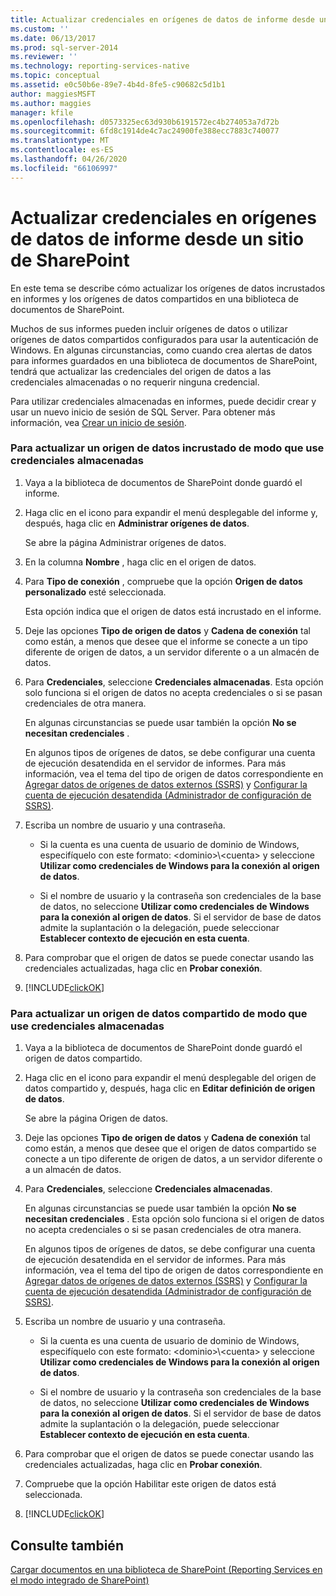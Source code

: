 ```yaml
---
title: Actualizar credenciales en orígenes de datos de informe desde un sitio de SharePoint | Microsoft Docs
ms.custom: ''
ms.date: 06/13/2017
ms.prod: sql-server-2014
ms.reviewer: ''
ms.technology: reporting-services-native
ms.topic: conceptual
ms.assetid: e0c50b6e-89e7-4b4d-8fe5-c90682c5d1b1
author: maggiesMSFT
ms.author: maggies
manager: kfile
ms.openlocfilehash: d0573325ec63d930b6191572ec4b274053a7d72b
ms.sourcegitcommit: 6fd8c1914de4c7ac24900fe388ecc7883c740077
ms.translationtype: MT
ms.contentlocale: es-ES
ms.lasthandoff: 04/26/2020
ms.locfileid: "66106997"
---
```

# <a name="update-credentials-in-report-data-sources-from-a-sharepoint-site"></a>Actualizar credenciales en orígenes de datos de informe desde un sitio de SharePoint
  En este tema se describe cómo actualizar los orígenes de datos incrustados en informes y los orígenes de datos compartidos en una biblioteca de documentos de SharePoint.  
  
 Muchos de sus informes pueden incluir orígenes de datos o utilizar orígenes de datos compartidos configurados para usar la autenticación de Windows. En algunas circunstancias, como cuando crea alertas de datos para informes guardados en una biblioteca de documentos de SharePoint, tendrá que actualizar las credenciales del origen de datos a las credenciales almacenadas o no requerir ninguna credencial.  
  
 Para utilizar credenciales almacenadas en informes, puede decidir crear y usar un nuevo inicio de sesión de SQL Server. Para obtener más información, vea [Crear un inicio de sesión](../../relational-databases/security/authentication-access/create-a-login.md).  
  
### <a name="to-update-an-embedded-data-source-to-use-stored-credentials"></a>Para actualizar un origen de datos incrustado de modo que use credenciales almacenadas  
  
1.  Vaya a la biblioteca de documentos de SharePoint donde guardó el informe.  
  
2.  Haga clic en el icono para expandir el menú desplegable del informe y, después, haga clic en **Administrar orígenes de datos**.  
  
     Se abre la página Administrar orígenes de datos.  
  
3.  En la columna **Nombre** , haga clic en el origen de datos.  
  
4.  Para **Tipo de conexión** , compruebe que la opción **Origen de datos personalizado** esté seleccionada.  
  
     Esta opción indica que el origen de datos está incrustado en el informe.  
  
5.  Deje las opciones **Tipo de origen de datos** y **Cadena de conexión** tal como están, a menos que desee que el informe se conecte a un tipo diferente de origen de datos, a un servidor diferente o a un almacén de datos.  
  
6.  Para **Credenciales**, seleccione **Credenciales almacenadas**. Esta opción solo funciona si el origen de datos no acepta credenciales o si se pasan credenciales de otra manera.  
  
     En algunas circunstancias se puede usar también la opción **No se necesitan credenciales** .  
  
     En algunos tipos de orígenes de datos, se debe configurar una cuenta de ejecución desatendida en el servidor de informes. Para más información, vea el tema del tipo de origen de datos correspondiente en [Agregar datos de orígenes de datos externos &#40;SSRS&#41;](add-data-from-external-data-sources-ssrs.md) y [Configurar la cuenta de ejecución desatendida &#40;Administrador de configuración de SSRS&#41;](../install-windows/configure-the-unattended-execution-account-ssrs-configuration-manager.md).  
  
7.  Escriba un nombre de usuario y una contraseña.  
  
    -   Si la cuenta es una cuenta de usuario de dominio de Windows, especifíquelo con este formato: \<dominio>\\<cuenta\> y seleccione **Utilizar como credenciales de Windows para la conexión al origen de datos**.  
  
    -   Si el nombre de usuario y la contraseña son credenciales de la base de datos, no seleccione **Utilizar como credenciales de Windows para la conexión al origen de datos**. Si el servidor de base de datos admite la suplantación o la delegación, puede seleccionar **Establecer contexto de ejecución en esta cuenta**.  
  
8.  Para comprobar que el origen de datos se puede conectar usando las credenciales actualizadas, haga clic en **Probar conexión**.  
  
9. [!INCLUDE[clickOK](../../includes/clickok-md.md)]  
  
### <a name="to-update-a-shared-data-source-to-use-stored-credentials"></a>Para actualizar un origen de datos compartido de modo que use credenciales almacenadas  
  
1.  Vaya a la biblioteca de documentos de SharePoint donde guardó el origen de datos compartido.  
  
2.  Haga clic en el icono para expandir el menú desplegable del origen de datos compartido y, después, haga clic en **Editar definición de origen de datos**.  
  
     Se abre la página Origen de datos.  
  
3.  Deje las opciones **Tipo de origen de datos** y **Cadena de conexión** tal como están, a menos que desee que el origen de datos compartido se conecte a un tipo diferente de origen de datos, a un servidor diferente o a un almacén de datos.  
  
4.  Para **Credenciales**, seleccione **Credenciales almacenadas**.  
  
     En algunas circunstancias se puede usar también la opción **No se necesitan credenciales** . Esta opción solo funciona si el origen de datos no acepta credenciales o si se pasan credenciales de otra manera.  
  
     En algunos tipos de orígenes de datos, se debe configurar una cuenta de ejecución desatendida en el servidor de informes. Para más información, vea el tema del tipo de origen de datos correspondiente en [Agregar datos de orígenes de datos externos &#40;SSRS&#41;](add-data-from-external-data-sources-ssrs.md) y [Configurar la cuenta de ejecución desatendida &#40;Administrador de configuración de SSRS&#41;](../install-windows/configure-the-unattended-execution-account-ssrs-configuration-manager.md).  
  
5.  Escriba un nombre de usuario y una contraseña.  
  
    -   Si la cuenta es una cuenta de usuario de dominio de Windows, especifíquelo con este formato: \<dominio>\\<cuenta\> y seleccione **Utilizar como credenciales de Windows para la conexión al origen de datos**.  
  
    -   Si el nombre de usuario y la contraseña son credenciales de la base de datos, no seleccione **Utilizar como credenciales de Windows para la conexión al origen de datos**. Si el servidor de base de datos admite la suplantación o la delegación, puede seleccionar **Establecer contexto de ejecución en esta cuenta**.  
  
6.  Para comprobar que el origen de datos se puede conectar usando las credenciales actualizadas, haga clic en **Probar conexión**.  
  
7.  Compruebe que la opción Habilitar este origen de datos está seleccionada.  
  
8.  [!INCLUDE[clickOK](../../includes/clickok-md.md)]  
  
## <a name="see-also"></a>Consulte también  
 [Cargar documentos en una biblioteca de SharePoint &#40;Reporting Services en el modo integrado de SharePoint&#41;](../upload-documents-to-a-sharepoint-library-reporting-services-in-sharepoint-mode.md)  
  
  
